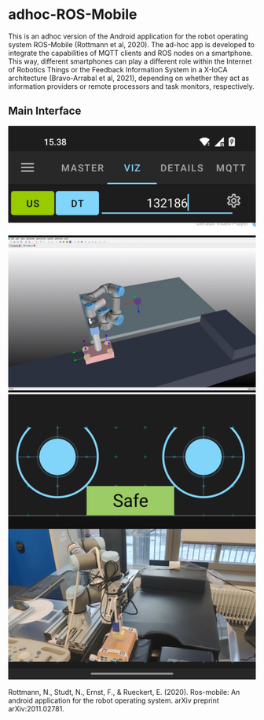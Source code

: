 # adhoc-ROS-Mobile

This is an adhoc version of the Android application for the robot operating system ROS-Mobile (Rottmann et al, 2020). The ad-hoc app is developed to integrate the capabilities of MQTT clients and ROS nodes on a smartphone. This way, different smartphones can play a different role within the Internet of Robotics Things or the Feedback Information System in a X-IoCA architecture (Bravo-Arrabal et al, 2021), depending on whether they act as information providers or remote processors and task monitors, respectively.

## Main Interface 

<p align="center">
    <img src="images/ad-hocRM.jpg" alt="Custom Master Chooser" width="600" />
<p/>




Rottmann, N., Studt, N., Ernst, F., & Rueckert, E. (2020). Ros-mobile: An android application for the robot operating system. arXiv preprint arXiv:2011.02781.
